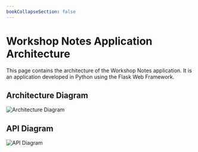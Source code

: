 ```yaml
---
bookCollapseSection: false
---
```


# Workshop Notes Application Architecture

This page contains the architecture of the Workshop Notes application. It
is an application developed in Python using the Flask Web Framework.

## Architecture Diagram

![Architecture Diagram]()

## API Diagram

![API Diagram]()